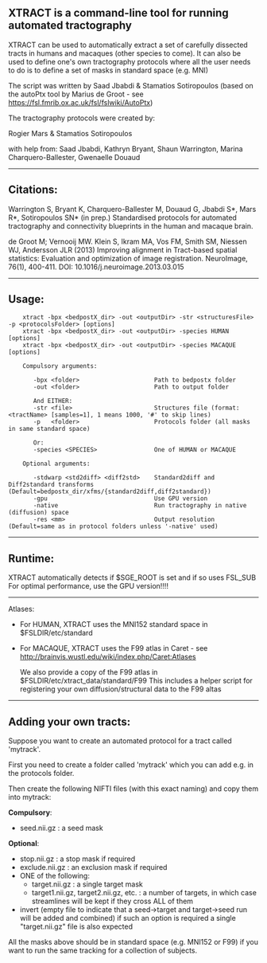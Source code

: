 

## XTRACT is a command-line tool for running automated tractography

XTRACT can be used to automatically extract a set of carefully dissected tracts in humans and macaques (other 
species to come). It can also be used to define one's own tractography protocols where all the user needs to do is to 
define a set of masks in standard space (e.g. MNI)

The script was written by Saad Jbabdi & Stamatios Sotiropoulos
(based on the autoPtx tool by Marius de Groot - see https://fsl.fmrib.ox.ac.uk/fsl/fslwiki/AutoPtx)

The tractography protocols were created by:

Rogier Mars & Stamatios Sotiropoulos

with help from:
Saad Jbabdi, Kathryn Bryant, Shaun Warrington, Marina Charquero-Ballester, Gwenaelle Douaud


---------------------------------------------------------------------

## Citations:


Warrington S, Bryant K, Charquero-Ballester M, Douaud G, Jbabdi S*, Mars R*, Sotiropoulos SN* (in prep.)
Standardised protocols for automated tractography and connectivity blueprints in the human and macaque brain.

de Groot M; Vernooij MW. Klein S, Ikram MA, Vos FM, Smith SM, Niessen WJ, Andersson JLR (2013)
Improving alignment in Tract-based spatial statistics: Evaluation and optimization of image registration.
NeuroImage, 76(1), 400-411. DOI: 10.1016/j.neuroimage.2013.03.015


---------------------------------------------------------------------

## Usage: 
```
    xtract -bpx <bedpostX_dir> -out <outputDir> -str <structuresFile> -p <protocolsFolder> [options]
    xtract -bpx <bedpostX_dir> -out <outputDir> -species HUMAN [options]
    xtract -bpx <bedpostX_dir> -out <outputDir> -species MACAQUE [options]

    Compulsory arguments:

       -bpx <folder>                     Path to bedpostx folder
       -out <folder>                     Path to output folder
       
       And EITHER:
       -str <file>                       Structures file (format: <tractName> [samples=1], 1 means 1000, '#' to skip lines)
       -p   <folder>                     Protocols folder (all masks in same standard space)

       Or:
       -species <SPECIES>                One of HUMAN or MACAQUE

    Optional arguments:

       -stdwarp <std2diff> <diff2std>    Standard2diff and Diff2standard transforms (Default=bedpostx_dir/xfms/{standard2diff,diff2standard}) 
       -gpu                              Use GPU version 
       -native                           Run tractography in native (diffusion) space
       -res <mm>                         Output resolution (Default=same as in protocol folders unless '-native' used)
```
---------------------------------------------------------------------

## Runtime:
  XTRACT automatically detects if $SGE_ROOT is set and if so uses FSL_SUB 
  For optimal performance, use the GPU version!!!! 

---------------------------------------------------------------------

Atlases:

- For HUMAN, XTRACT uses the MNI152 standard space in $FSLDIR/etc/standard

- For MACAQUE, XTRACT uses the F99 atlas in Caret - see http://brainvis.wustl.edu/wiki/index.php/Caret:Atlases
  
  We also provide a copy of the F99 atlas in $FSLDIR/etc/xtract_data/standard/F99
  This includes a helper script for registering your own diffusion/structural data to the F99 altas

---------------------------------------------------------------------

## Adding your own tracts:

Suppose you want to create an automated protocol for a tract called 'mytrack'.  

First you need to create a folder called 'mytrack' which you can add e.g. in the protocols folder. 

Then create the following NIFTI files (with this exact naming) and copy them into mytrack:

**Compulsory**:
- seed.nii.gz : a seed mask 

**Optional**:
- stop.nii.gz    : a stop mask if required
- exclude.nii.gz : an exclusion mask if required
- ONE of the following:
  - target.nii.gz  :  a single target mask  
  - target1.nii.gz, target2.nii.gz, etc. : a number of targets, in which case streamlines will be kept if they cross ALL of them
- invert (empty file to indicate that a seed->target and target->seed run will be added and combined)
  if such an option is required a single "target.nii.gz" file is also expected 

All the masks above should be in standard space (e.g. MNI152 or F99) if you want to run the same tracking for a collection of subjects.


